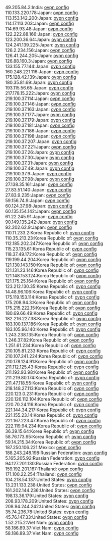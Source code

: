 49.205.84.2:India: [ovpn config](vpn/49_205_84_2.ovpn)  
110.133.220.178:Japan: [ovpn config](vpn/110_133_220_178.ovpn)  
113.153.142.200:Japan: [ovpn config](vpn/113_153_142_200.ovpn)  
114.17.113.203:Japan: [ovpn config](vpn/114_17_113_203.ovpn)  
114.69.93.48:Japan: [ovpn config](vpn/114_69_93_48.ovpn)  
122.222.88.166:Japan: [ovpn config](vpn/122_222_88_166.ovpn)  
123.200.36.64:Japan: [ovpn config](vpn/123_200_36_64.ovpn)  
124.241.139.225:Japan: [ovpn config](vpn/124_241_139_225.ovpn)  
126.2.234.156:Japan: [ovpn config](vpn/126_2_234_156.ovpn)  
126.41.244.205:Japan: [ovpn config](vpn/126_41_244_205.ovpn)  
126.88.160.3:Japan: [ovpn config](vpn/126_88_160_3.ovpn)  
133.155.77.144:Japan: [ovpn config](vpn/133_155_77_144.ovpn)  
160.248.221.116:Japan: [ovpn config](vpn/160_248_221_116.ovpn)  
175.128.42.139:Japan: [ovpn config](vpn/175_128_42_139.ovpn)  
180.35.81.69:Japan: [ovpn config](vpn/180_35_81_69.ovpn)  
193.115.56.65:Japan: [ovpn config](vpn/193_115_56_65.ovpn)  
217.178.15.222:Japan: [ovpn config](vpn/217_178_15_222.ovpn)  
219.100.37.114:Japan: [ovpn config](vpn/219_100_37_114.ovpn)  
219.100.37.146:Japan: [ovpn config](vpn/219_100_37_146.ovpn)  
219.100.37.163:Japan: [ovpn config](vpn/219_100_37_163.ovpn)  
219.100.37.177:Japan: [ovpn config](vpn/219_100_37_177.ovpn)  
219.100.37.179:Japan: [ovpn config](vpn/219_100_37_179.ovpn)  
219.100.37.181:Japan: [ovpn config](vpn/219_100_37_181.ovpn)  
219.100.37.186:Japan: [ovpn config](vpn/219_100_37_186.ovpn)  
219.100.37.198:Japan: [ovpn config](vpn/219_100_37_198.ovpn)  
219.100.37.207:Japan: [ovpn config](vpn/219_100_37_207.ovpn)  
219.100.37.221:Japan: [ovpn config](vpn/219_100_37_221.ovpn)  
219.100.37.26:Japan: [ovpn config](vpn/219_100_37_26.ovpn)  
219.100.37.30:Japan: [ovpn config](vpn/219_100_37_30.ovpn)  
219.100.37.31:Japan: [ovpn config](vpn/219_100_37_31.ovpn)  
219.100.37.49:Japan: [ovpn config](vpn/219_100_37_49.ovpn)  
219.100.37.9:Japan: [ovpn config](vpn/219_100_37_9.ovpn)  
219.100.37.98:Japan: [ovpn config](vpn/219_100_37_98.ovpn)  
27.138.35.161:Japan: [ovpn config](vpn/27_138_35_161.ovpn)  
27.83.51.140:Japan: [ovpn config](vpn/27_83_51_140.ovpn)  
27.83.9.235:Japan: [ovpn config](vpn/27_83_9_235.ovpn)  
59.156.74.9:Japan: [ovpn config](vpn/59_156_74_9.ovpn)  
60.124.37.98:Japan: [ovpn config](vpn/60_124_37_98.ovpn)  
60.135.154.142:Japan: [ovpn config](vpn/60_135_154_142.ovpn)  
61.22.245.91:Japan: [ovpn config](vpn/61_22_245_91.ovpn)  
90.149.135.242:Japan: [ovpn config](vpn/90_149_135_242.ovpn)  
92.202.62.9:Japan: [ovpn config](vpn/92_202_62_9.ovpn)  
110.11.233.2:Korea Republic of: [ovpn config](vpn/110_11_233_2.ovpn)  
110.35.213.23:Korea Republic of: [ovpn config](vpn/110_35_213_23.ovpn)  
112.185.202.247:Korea Republic of: [ovpn config](vpn/112_185_202_247.ovpn)  
115.23.135.61:Korea Republic of: [ovpn config](vpn/115_23_135_61.ovpn)  
118.37.49.172:Korea Republic of: [ovpn config](vpn/118_37_49_172.ovpn)  
119.199.44.204:Korea Republic of: [ovpn config](vpn/119_199_44_204.ovpn)  
121.130.143.150:Korea Republic of: [ovpn config](vpn/121_130_143_150.ovpn)  
121.131.23.146:Korea Republic of: [ovpn config](vpn/121_131_23_146.ovpn)  
121.148.153.124:Korea Republic of: [ovpn config](vpn/121_148_153_124.ovpn)  
121.175.25.164:Korea Republic of: [ovpn config](vpn/121_175_25_164.ovpn)  
123.212.130.35:Korea Republic of: [ovpn config](vpn/123_212_130_35.ovpn)  
14.48.96.106:Korea Republic of: [ovpn config](vpn/14_48_96_106.ovpn)  
175.119.153.114:Korea Republic of: [ovpn config](vpn/175_119_153_114.ovpn)  
175.208.94.3:Korea Republic of: [ovpn config](vpn/175_208_94_3.ovpn)  
175.215.222.15:Korea Republic of: [ovpn config](vpn/175_215_222_15.ovpn)  
180.69.66.49:Korea Republic of: [ovpn config](vpn/180_69_66_49.ovpn)  
182.216.227.38:Korea Republic of: [ovpn config](vpn/182_216_227_38.ovpn)  
183.100.137.186:Korea Republic of: [ovpn config](vpn/183_100_137_186.ovpn)  
183.105.96.140:Korea Republic of: [ovpn config](vpn/183_105_96_140.ovpn)  
1.243.238.135:Korea Republic of: [ovpn config](vpn/1_243_238_135.ovpn)  
1.246.37.82:Korea Republic of: [ovpn config](vpn/1_246_37_82.ovpn)  
1.251.61.234:Korea Republic of: [ovpn config](vpn/1_251_61_234.ovpn)  
210.105.81.233:Korea Republic of: [ovpn config](vpn/210_105_81_233.ovpn)  
210.107.241.224:Korea Republic of: [ovpn config](vpn/210_107_241_224.ovpn)  
210.178.124.91:Korea Republic of: [ovpn config](vpn/210_178_124_91.ovpn)  
211.112.125.43:Korea Republic of: [ovpn config](vpn/211_112_125_43.ovpn)  
211.192.93.98:Korea Republic of: [ovpn config](vpn/211_192_93_98.ovpn)  
211.219.80.174:Korea Republic of: [ovpn config](vpn/211_219_80_174.ovpn)  
211.47.118.55:Korea Republic of: [ovpn config](vpn/211_47_118_55.ovpn)  
218.148.27.113:Korea Republic of: [ovpn config](vpn/218_148_27_113.ovpn)  
220.123.0.231:Korea Republic of: [ovpn config](vpn/220_123_0_231.ovpn)  
220.126.112.104:Korea Republic of: [ovpn config](vpn/220_126_112_104.ovpn)  
220.70.24.116:Korea Republic of: [ovpn config](vpn/220_70_24_116.ovpn)  
221.144.34.217:Korea Republic of: [ovpn config](vpn/221_144_34_217.ovpn)  
221.155.23.14:Korea Republic of: [ovpn config](vpn/221_155_23_14.ovpn)  
221.167.223.47:Korea Republic of: [ovpn config](vpn/221_167_223_47.ovpn)  
222.119.94.234:Korea Republic of: [ovpn config](vpn/222_119_94_234.ovpn)  
36.39.15.64:Korea Republic of: [ovpn config](vpn/36_39_15_64.ovpn)  
58.76.173.95:Korea Republic of: [ovpn config](vpn/58_76_173_95.ovpn)  
59.14.215.34:Korea Republic of: [ovpn config](vpn/59_14_215_34.ovpn)  
187.250.106.221:Mexico: [ovpn config](vpn/187_250_106_221.ovpn)  
188.243.248.198:Russian Federation: [ovpn config](vpn/188_243_248_198.ovpn)  
5.165.205.92:Russian Federation: [ovpn config](vpn/5_165_205_92.ovpn)  
94.127.201.130:Russian Federation: [ovpn config](vpn/94_127_201_130.ovpn)  
159.192.201.167:Thailand: [ovpn config](vpn/159_192_201_167.ovpn)  
171.100.22.254:Thailand: [ovpn config](vpn/171_100_22_254.ovpn)  
104.218.54.137:United States: [ovpn config](vpn/104_218_54_137.ovpn)  
13.231.133.238:United States: [ovpn config](vpn/13_231_133_238.ovpn)  
161.202.144.236:United States: [ovpn config](vpn/161_202_144_236.ovpn)  
198.13.36.179:United States: [ovpn config](vpn/198_13_36_179.ovpn)  
208.93.178.209:United States: [ovpn config](vpn/208_93_178_209.ovpn)  
208.94.244.242:United States: [ovpn config](vpn/208_94_244_242.ovpn)  
35.74.236.78:United States: [ovpn config](vpn/35_74_236_78.ovpn)  
45.76.147.33:United States: [ovpn config](vpn/45_76_147_33.ovpn)  
1.52.215.2:Viet Nam: [ovpn config](vpn/1_52_215_2.ovpn)  
58.186.89.37:Viet Nam: [ovpn config](vpn/58_186_89_37.ovpn)  
58.186.89.37:Viet Nam: [ovpn config](vpn/58_186_89_37.ovpn)  
